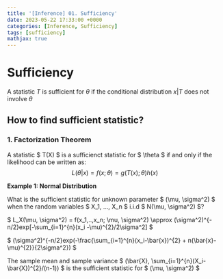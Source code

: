 ```yaml
---
title: '[Inference] 01. Sufficiency'
date: 2023-05-22 17:33:00 +0000
categories: [Inference, Sufficiency]
tags: [sufficiency]
mathjax: true
---
```


# Sufficiency

A statistic $T$ is sufficient for $\theta$ if the conditional distribution $x|T$ does not involve $\theta$


## How to find sufficient statistic? 
### 1. Factorization Theorem

A statistic $ T(X) $ is a sufficienct statistic for $ \theta $ if and only if the likelihood can be written as:
$$ L(\theta|x) = f(x;\theta) = g(T(x);\theta)h(x) $$

**Example 1: Normal Distribution**

What is the sufficient statistic for unknown parameter $ (\mu, \sigma^2) $ when the random variables $ X_1, ..., X_n $ i.i.d $ N(\mu, \sigma^2) $?

$ L_X(\mu, \sigma^2) = f(x_1,..,x_n; \mu, \sigma^2) \approx (\sigma^2)^{-n/2}exp[-\sum_{i=1}^{n}(x_i -\mu)^{2}/2\sigma^2] $

$ (\sigma^2)^{-n/2}exp(-\frac{\sum_{i=1}^{n}(x_i-\bar{x})^{2} + n(\bar{x}-\mu)^{2}}{2\sigma^2}) $

The sample mean and sample variance $ (\bar{X}, \sum_{i=1}^{n}(X_i-\bar{X})^{2}/(n-1)) $ is the sufficient statistic for $ (\mu, \sigma^2) $ 
